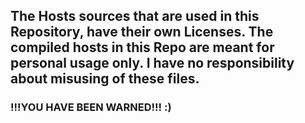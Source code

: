 ## The Hosts sources that are used in this Repository, have their own Licenses. The compiled hosts in this Repo are meant for personal usage only. I have no responsibility about misusing of these files.

### !!!YOU HAVE BEEN WARNED!!! :)
